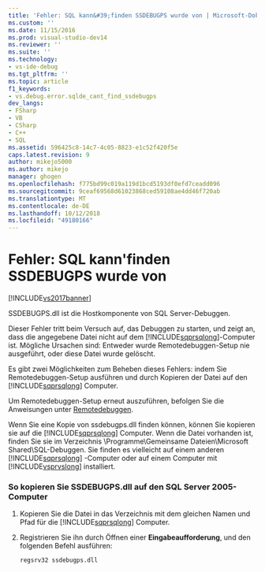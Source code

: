 ```yaml
---
title: 'Fehler: SQL kann&#39;finden SSDEBUGPS wurde von | Microsoft-Dokumentation'
ms.custom: ''
ms.date: 11/15/2016
ms.prod: visual-studio-dev14
ms.reviewer: ''
ms.suite: ''
ms.technology:
- vs-ide-debug
ms.tgt_pltfrm: ''
ms.topic: article
f1_keywords:
- vs.debug.error.sqlde_cant_find_ssdebugps
dev_langs:
- FSharp
- VB
- CSharp
- C++
- SQL
ms.assetid: 596425c8-14c7-4c05-8823-e1c52f420f5e
caps.latest.revision: 9
author: mikejo5000
ms.author: mikejo
manager: ghogen
ms.openlocfilehash: f775bd99c019a119d1bcd5193df0efd7ceadd096
ms.sourcegitcommit: 9ceaf69568d61023868ced59108ae4dd46f720ab
ms.translationtype: MT
ms.contentlocale: de-DE
ms.lasthandoff: 10/12/2018
ms.locfileid: "49180166"
---
```

# <a name="error-sql-can39t-find-ssdebugps"></a>Fehler: SQL kann&#39;finden SSDEBUGPS wurde von
[!INCLUDE[vs2017banner](../includes/vs2017banner.md)]

SSDEBUGPS.dll ist die Hostkomponente von SQL Server-Debuggen.  
  
 Dieser Fehler tritt beim Versuch auf, das Debuggen zu starten, und zeigt an, dass die angegebene Datei nicht auf dem [!INCLUDE[sqprsqlong](../includes/sqprsqlong-md.md)]-Computer ist. Mögliche Ursachen sind: Entweder wurde Remotedebuggen-Setup nie ausgeführt, oder diese Datei wurde gelöscht.  
  
 Es gibt zwei Möglichkeiten zum Beheben dieses Fehlers: indem Sie Remotedebuggen-Setup ausführen und durch Kopieren der Datei auf den [!INCLUDE[sqprsqlong](../includes/sqprsqlong-md.md)] Computer.  
  
 Um Remotedebuggen-Setup erneut auszuführen, befolgen Sie die Anweisungen unter [Remotedebuggen](../debugger/remote-debugging.md).  
  
 Wenn Sie eine Kopie von ssdebugps.dll finden können, können Sie kopieren sie auf die [!INCLUDE[sqprsqlong](../includes/sqprsqlong-md.md)] Computer. Wenn die Datei vorhanden ist, finden Sie sie im Verzeichnis \Programme\Gemeinsame Dateien\Microsoft Shared\SQL-Debuggen. Sie finden es vielleicht auf einem anderen [!INCLUDE[sqprsqlong](../includes/sqprsqlong-md.md)] -Computer oder auf einem Computer mit [!INCLUDE[vsprvslong](../includes/vsprvslong-md.md)] installiert.  
  
### <a name="to-copy-ssdebugpsdll-onto-the-sql-server-2005-machine"></a>So kopieren Sie SSDEBUGPS.dll auf den SQL Server 2005-Computer  
  
1.  Kopieren Sie die Datei in das Verzeichnis mit dem gleichen Namen und Pfad für die [!INCLUDE[sqprsqlong](../includes/sqprsqlong-md.md)] Computer.  
  
2.  Registrieren Sie ihn durch Öffnen einer **Eingabeaufforderung**, und den folgenden Befehl ausführen:  
  
    ```  
    regsrv32 ssdebugps.dll  
    ```




